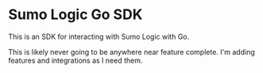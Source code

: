 # Sumo Logic Go SDK

This is an SDK for interacting with Sumo Logic with Go.

This is likely never going to be anywhere near feature complete. I'm adding features and integrations
as I need them.
